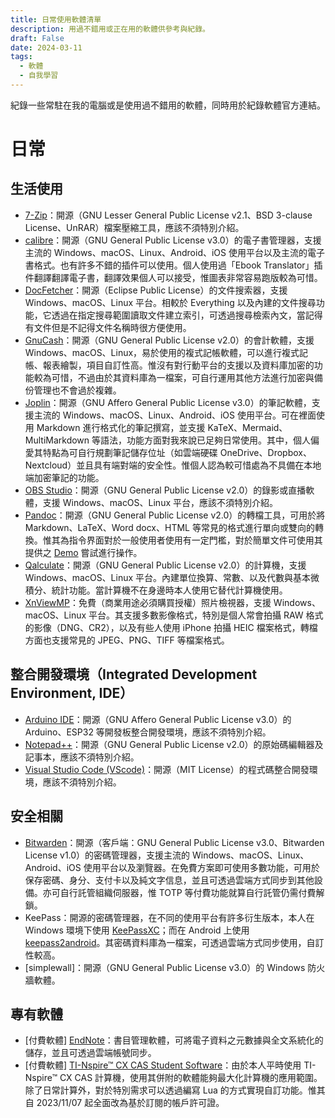 ```yaml
---
title: 日常使用軟體清單
description: 用過不錯用或正在用的軟體供參考與紀錄。
draft: False
date: 2024-03-11
tags:
  - 軟體
  - 自我學習
---
```

紀錄一些常駐在我的電腦或是使用過不錯用的軟體，同時用於紀錄軟體官方連結。

# 日常
## 生活使用
- [7-Zip](https://www.7-zip.org/)：開源（GNU Lesser General Public License v2.1、BSD 3-clause License、UnRAR）檔案壓縮工具，應該不須特別介紹。
- [calibre](https://calibre-ebook.com/)：開源（GNU General Public License v3.0）的電子書管理器，支援主流的 Windows、macOS、Linux、Android、iOS 使用平台以及主流的電子書格式。也有許多不錯的插件可以使用。個人使用過「Ebook Translator」插件翻譯翻譯電子書，翻譯效果個人可以接受，惟圖表非常容易跑版較為可惜。
- [DocFetcher](https://docfetcher.sourceforge.io)：開源（Eclipse Public License）的文件搜索器，支援 Windows、macOS、Linux 平台。相較於 Everything 以及內建的文件搜尋功能，它透過在指定搜尋範圍讀取文件建立索引，可透過搜尋檢索內文，當記得有文件但是不記得文件名稱時很方便使用。
- [GnuCash](https://www.gnucash.org)：開源（GNU General Public License v2.0）的會計軟體，支援 Windows、macOS、Linux，易於使用的複式記帳軟體，可以進行複式記帳、報表繪製，項目自訂性高。惟沒有對行動平台的支援以及資料庫加密的功能較為可惜，不過由於其資料庫為一檔案，可自行運用其他方法進行加密與備份管理也不會過於複雜。
- [Joplin](https://joplinapp.org/)：開源（GNU Affero General Public License v3.0）的筆記軟體，支援主流的 Windows、macOS、Linux、Android、iOS 使用平台。可在裡面使用 Markdown 進行格式化的筆記撰寫，並支援 KaTeX、Mermaid、MultiMarkdown 等語法，功能方面對我來說已足夠日常使用。其中，個人偏愛其特點為可自行規劃筆記儲存位址（如雲端硬碟 OneDrive、Dropbox、Nextcloud）並且具有端對端的安全性。惟個人認為較可惜處為不具備在本地端加密筆記的功能。
- [OBS Studio](https://obsproject.com/)：開源（GNU General Public License v2.0）的錄影或直播軟體，支援 Windows、macOS、Linux 平台，應該不須特別介紹。
- [Pandoc](https://pandoc.org/index.html)：開源（GNU General Public License v2.0）的轉檔工具，可用於將 Markdown、LaTeX、Word docx、HTML 等常見的格式進行單向或雙向的轉換。惟其為指令界面對於一般使用者使用有一定門檻，對於簡單文件可使用其提供之 [Demo](https://pandoc.org/try/) 嘗試進行操作。
- [Qalculate](https://qalculate.github.io/)：開源（GNU General Public License v2.0）的計算機，支援 Windows、macOS、Linux 平台。內建單位換算、常數、以及代數與基本微積分、統計功能。當計算機不在身邊時本人使用它替代計算機使用。
- [XnViewMP](https://www.xnview.com/en/xnviewmp/)：免費（商業用途必須購買授權）照片檢視器，支援 Windows、macOS、Linux 平台。其支援多數影像格式，特別是個人常會拍攝 RAW 格式的影像（DNG、CR2），以及有些人使用 iPhone 拍攝 HEIC 檔案格式，轉檔方面也支援常見的 JPEG、PNG、TIFF 等檔案格式。

## 整合開發環境（Integrated Development Environment, IDE）
- [Arduino IDE](https://www.arduino.cc/en/software)：開源（GNU Affero General Public License v3.0）的 Arduino、ESP32 等開發板整合開發環境，應該不須特別介紹。
- [Notepad++](https://notepad-plus-plus.org/)：開源（GNU General Public License v2.0）的原始碼編輯器及記事本，應該不須特別介紹。
- [Visual Studio Code (VScode)](https://code.visualstudio.com/)：開源（MIT License）的程式碼整合開發環境，應該不須特別介紹。

## 安全相關
- [Bitwarden](https://bitwarden.com/)：開源（客戶端：GNU General Public License v3.0、Bitwarden License v1.0）的密碼管理器，支援主流的 Windows、macOS、Linux、Android、iOS 使用平台以及瀏覽器。在免費方案即可使用多數功能，可用於保存密碼、身分、支付卡以及純文字信息，並且可透過雲端方式同步到其他設備。亦可自行託管組織伺服器，惟 TOTP 等付費功能就算自行託管仍需付費解鎖。
- KeePass：開源的密碼管理器，在不同的使用平台有許多衍生版本，本人在 Windows 環境下使用 [KeePassXC](https://keepassxc.org/)；而在 Android 上使用 [keepass2android](https://play.google.com/store/apps/details?id=keepass2android.keepass2android&hl=zh_TW&gl=US)。其密碼資料庫為一檔案，可透過雲端方式同步使用，自訂性較高。
- [simplewall]：開源（GNU General Public License v3.0）的 Windows 防火牆軟體。

## 專有軟體
- [付費軟體] [EndNote](https://endnote.com)：書目管理軟體，可將電子資料之元數據與全文系統化的儲存，並且可透過雲端帳號同步。
- [付費軟體] [TI-Nspire™ CX CAS Student Software](https://education.ti.com/en/software/details/en/36BE84F974E940C78502AA47492887AB/ti-nspirecxcas_pc_full)：由於本人平時使用 TI-Nspire™ CX CAS 計算機，使用其併附的軟體能夠最大化計算機的應用範圍。除了日常計算外，對於特別需求可以透過編寫 Lua 的方式實現自訂功能。惟其自 2023/11/07 起全面改為基於訂閱的帳戶許可證。